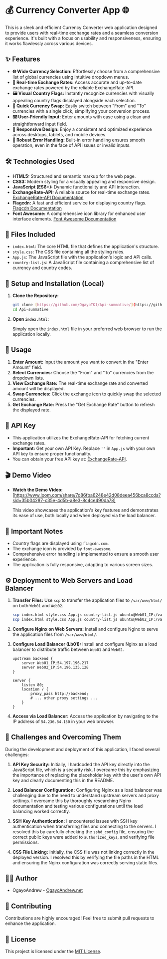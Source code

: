 # 💰 Currency Converter App 🌐

This is a sleek and efficient Currency Converter web application designed to provide users with real-time exchange rates and a seamless conversion experience. It's built with a focus on usability and responsiveness, ensuring it works flawlessly across various devices.

## ✨ Features

-   **🌐 Wide Currency Selection:** Effortlessly choose from a comprehensive list of global currencies using intuitive dropdown menus.
-   **🔢 Real-time Exchange Rates:** Access accurate and up-to-date exchange rates powered by the reliable ExchangeRate-API.
-   **🖼️ Visual Country Flags:** Instantly recognize currencies with visually appealing country flags displayed alongside each selection.
-   **🔄 Quick Currency Swap:** Easily switch between "From" and "To" currencies with a single click, simplifying your conversion process.
-   **⌨️ User-Friendly Input:** Enter amounts with ease using a clean and straightforward input field.
-   **📱 Responsive Design:** Enjoy a consistent and optimized experience across desktops, tablets, and mobile devices.
-   **🚨 Robust Error Handling:** Built-in error handling ensures smooth operation, even in the face of API issues or invalid inputs.

## 🛠️ Technologies Used

-   **HTML5:** Structured and semantic markup for the web page.
-   **CSS3:** Modern styling for a visually appealing and responsive design.
-   **JavaScript (ES6+):** Dynamic functionality and API interaction.
-   **ExchangeRate-API:** A reliable source for real-time exchange rates. [ExchangeRate-API Documentation](https://www.exchangerate-api.com/docs/standard-requests)
-   **Flagcdn:** A fast and efficient service for displaying country flags. [Flagcdn Documentation](https://flagcdn.com/)
-   **Font Awesome:** A comprehensive icon library for enhanced user interface elements. [Font Awesome Documentation](https://fontawesome.com/docs)

## 📂 Files Included

-   `index.html`: The core HTML file that defines the application's structure.
-   `style.css`: The CSS file containing all the styling rules.
-   `App.js`: The JavaScript file with the application's logic and API calls.
-   `country-list.js`: A JavaScript file containing a comprehensive list of currency and country codes.

## 🚀 Setup and Installation (Local)

1.  **Clone the Repository:**

    ```bash
    git clone [https://github.com/OgayoTK1/Api-summative/](https://github.com/OgayoTK1/Api-summative/)
    cd Api-summative
    ```

2.  **Open `index.html`:**

    Simply open the `index.html` file in your preferred web browser to run the application locally.

## 📝 Usage

1.  **Enter Amount:** Input the amount you want to convert in the "Enter Amount" field.
2.  **Select Currencies:** Choose the "From" and "To" currencies from the dropdown lists.
3.  **View Exchange Rate:** The real-time exchange rate and converted amount will be displayed.
4.  **Swap Currencies:** Click the exchange icon to quickly swap the selected currencies.
5.  **Get Exchange Rate:** Press the "Get Exchange Rate" button to refresh the displayed rate.

## 🔑 API Key

-   This application utilizes the ExchangeRate-API for fetching current exchange rates.
-   **Important:** Get your own API Key. Replace `''` in `App.js` with your own API key to ensure proper functionality.
-   You can obtain your free API key at: [ExchangeRate-API](https://www.exchangerate-api.com/).

## 🎬 Demo Video

-   **Watch the Demo Video:** [https://www.loom.com/share/7d86fba6248e42d08deea456bca8ccda?sid=35b04287-c35e-4d5b-a8e3-8c4ce490da78]

    This video showcases the application's key features and demonstrates its ease of use, both locally and when deployed via the load balancer.

## 📌 Important Notes

-   Country flags are displayed using `flagcdn.com`.
-   The exchange icon is provided by `font-awesome`.
-   Comprehensive error handling is implemented to ensure a smooth user experience.
-   The application is fully responsive, adapting to various screen sizes.

## ⚙️ Deployment to Web Servers and Load Balancer

1.  **Transfer Files:** Use `scp` to transfer the application files to `/var/www/html/` on both `Web01` and `Web02`.

    ```bash
    scp index.html style.css App.js country-list.js ubuntu@Web01_IP:/var/www/html/
    scp index.html style.css App.js country-list.js ubuntu@Web02_IP:/var/www/html/
    ```

2.  **Configure Nginx on Web Servers:** Install and configure Nginx to serve the application files from `/var/www/html/`.

3.  **Configure Load Balancer (Lb01):** Install and configure Nginx as a load balancer to distribute traffic between `Web01` and `Web02`.

    ```nginx
    upstream backend {
        server Web01_IP;54.197.196.217
        server Web02_IP;54.196.135.128
    }

    server {
        listen 80;
        location / {
            proxy_pass http://backend;
            # ... other proxy settings ...
        }
    }
    ```

4.  **Access via Load Balancer:** Access the application by navigating to the IP address of `54.236.84.150` in your web browser.

## 🚧 Challenges and Overcoming Them

During the development and deployment of this application, I faced several challenges:

1.  **API Key Security:** Initially, I hardcoded the API key directly into the JavaScript file, which is a security risk. I overcame this by emphasizing the importance of replacing the placeholder key with the user's own API key and clearly documenting this in the README.

2.  **Load Balancer Configuration:** Configuring Nginx as a load balancer was challenging due to the need to understand upstream servers and proxy settings. I overcame this by thoroughly researching Nginx documentation and testing various configurations until the load balancing worked correctly.

3.  **SSH Key Authentication:** I encountered issues with SSH key authentication when transferring files and connecting to the servers. I resolved this by carefully checking the `sshd_config` file, ensuring the correct public keys were added to `authorized_keys`, and verifying file permissions.

4.  **CSS File Linking:** Initially, the CSS file was not linking correctly in the deployed version. I resolved this by verifying the file paths in the HTML and ensuring the Nginx configuration was correctly serving static files.

## 🧑‍💻 Author

-   OgayoAndrew - [OgayoAndrew.net](https://OgayoAndrew.net/)

## 🤝 Contributing

Contributions are highly encouraged! Feel free to submit pull requests to enhance the application.

## 📜 License

This project is licensed under the [MIT License](LICENSE).
